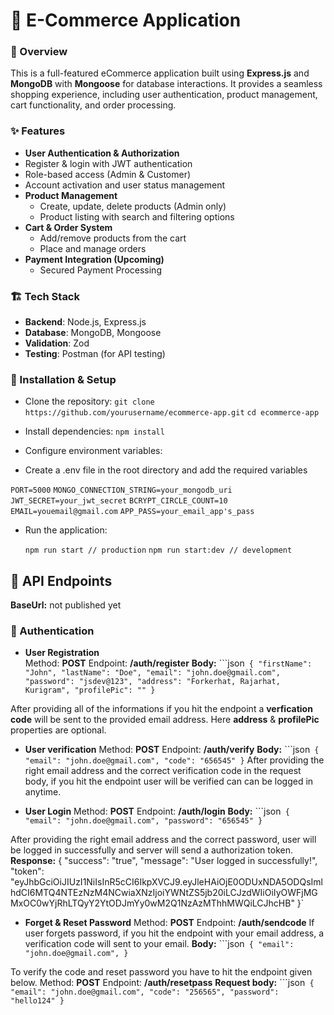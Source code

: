 # **🛒 E-Commerce Application**
###  📌 Overview
This is a full-featured eCommerce application built using **Express.js** and **MongoDB** with **Mongoose** for database interactions. It provides a seamless shopping experience, including user authentication, product management, cart functionality, and order processing.

### ✨ Features
 -  **User Authentication & Authorization**
   - Register & login with JWT authentication
   - Role-based access (Admin & Customer)
   - Account activation and user status management
 - **Product Management**
   - Create, update, delete products (Admin only)
   - Product listing with search and filtering options
 - **Cart & Order System**
   - Add/remove products from the cart
   - Place and manage orders
 - **Payment Integration (Upcoming)**
   - Secured Payment Processing

### 🏗️ Tech Stack
- **Backend**: Node.js, Express.js
- **Database**: MongoDB, Mongoose
- **Validation**: Zod
- **Testing**: Postman (for API testing)

### 🚀 Installation & Setup
- Clone the repository:
`git clone https://github.com/yourusername/ecommerce-app.git`
 `cd ecommerce-app`
 
- Install dependencies:
`npm install`
- Configure environment variables:
 - Create a .env file in the root directory and add the required variables
   
  `PORT=5000`
  `MONGO_CONNECTION_STRING=your_mongodb_uri`
  `JWT_SECRET=your_jwt_secret`
  `BCRYPT_CIRCLE_COUNT=10`
  `EMAIL=youemail@gmail.com`
  `APP_PASS=your_email_app's_pass`

- Run the application:

   `npm run start // production`
   `npm run start:dev // development` 

## 📌 API Endpoints
**BaseUrl:** not published yet

### 🔹 Authentication
- **User Registration**  
Method: **POST**
Endpoint: **/auth/register**
  **Body:**
  ```json`
  {
    "firstName": "John",
    "lastName": "Doe",
    "email": "john.doe@gmail.com",
	"password": "jsdev@123",
	"address": "Forkerhat, Rajarhat, Kurigram",
	"profilePic": ""
  }`

After providing all of the informations if you hit the endpoint a **verfication code** will be sent to the provided email address. Here **address** & **profilePic** properties are optional. 

- **User verification**
Method: **POST**
Endpoint: **/auth/verify**
  **Body:**
  ```json`
  {
    "email": "john.doe@gmail.com",
    "code": "656545"
  }`
After providing the right email address and the correct verification code in the request body, if you hit the endpoint user will be verified can can be logged in anytime.

- **User Login**
Method: **POST**
Endpoint: **/auth/login**
  **Body:**
  ```json`
  {
    "email": "john.doe@gmail.com",
    "password": "656545"
  }`

After providing the right email address and the correct password, user will be logged in successfully and server will send a authorization token.
  **Response:**
  {
    "success": "true",
    "message": "User logged in successfully!",
	"token": "eyJhbGciOiJIUzI1NiIsInR5cCI6IkpXVCJ9.eyJleHAiOjE0ODUxNDA5ODQsImlhdCI6MTQ4NTEzNzM4NCwiaXNzIjoiYWNtZS5jb20iLCJzdWIiOiIyOWFjMGMxOC0wYjRhLTQyY2YtODJmYy0wM2Q1NzAzMThhMWQiLCJhcHB"
  }`
  
  - **Forget & Reset Password**
 Method: **POST**
Endpoint: **/auth/sendcode**
  If user forgets password, if you hit the endpoint with your email address, a verification code will sent to your email.
    **Body:**
```json`
  {
    "email": "john.doe@gmail.com",
  }`
  
  To verify the code and reset password you have to hit the endpoint given below.
   Method: **POST**
Endpoint: **/auth/resetpass**
    **Request body:**
```json`
  {
    "email": "john.doe@gmail.com",
	"code": "256565",
	"password": "hello124"
  }`
